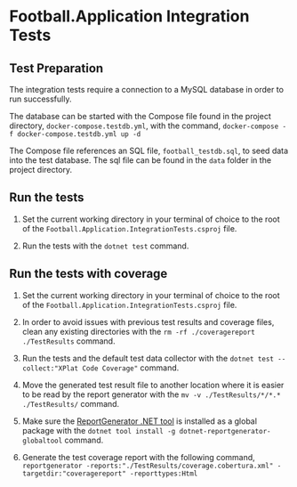 # Football.Application Integration Tests

## Test Preparation

The integration tests require a connection to a MySQL database in order to run successfully.

The database can be started with the Compose file found in the project directory, `docker-compose.testdb.yml`, with the command, `docker-compose -f docker-compose.testdb.yml up -d`

The Compose file references an SQL file, `football_testdb.sql`, to seed data into the test database. The sql file can be found in the `data` folder in the project directory.

## Run the tests

1. Set the current working directory in your terminal of choice to the root of the `Football.Application.IntegrationTests.csproj` file.

2. Run the tests with the `dotnet test` command.

## Run the tests with coverage

1. Set the current working directory in your terminal of choice to the root of the `Football.Application.IntegrationTests.csproj` file.

2. In order to avoid issues with previous test results and coverage files, clean any existing directories with the `rm -rf ./coveragereport ./TestResults` command.

3. Run the tests and the default test data collector with the `dotnet test --collect:"XPlat Code Coverage"` command.

4. Move the generated test result file to another location where it is easier to be read by the report generator with the `mv -v ./TestResults/*/*.* ./TestResults/` command.

5. Make sure the [ReportGenerator .NET tool](https://www.nuget.org/packages/dotnet-reportgenerator-globaltool) is installed as a global package with the `dotnet tool install -g dotnet-reportgenerator-globaltool` command.

6. Generate the test coverage report with the following command, `reportgenerator -reports:"./TestResults/coverage.cobertura.xml" -targetdir:"coveragereport" -reporttypes:Html`
